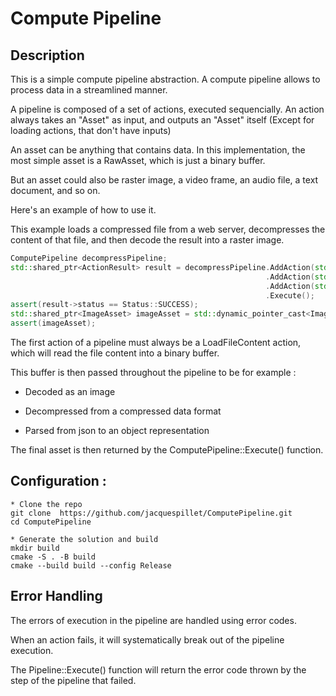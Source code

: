 # Compute Pipeline

## Description

This is a simple compute pipeline abstraction. A compute pipeline allows to process data in a streamlined manner.

A pipeline is composed of a set of actions, executed sequencially. An action always takes an "Asset" as input, and outputs an "Asset" itself (Except for loading actions, that don't have inputs)

An asset can be anything that contains data. In this implementation, the most simple asset is a RawAsset, which is just a binary buffer. 

But an asset could also be raster image, a video frame, an audio file, a text document, and so on.

Here's an example of how to use it. 

This example loads a compressed file from a web server, decompresses the content of that file, and then decode the result into a raster image.

```cpp
ComputePipeline decompressPipeline;
std::shared_ptr<ActionResult> result = decompressPipeline.AddAction(std::make_shared<LoadFileContent>("http://example.com/CopmressedData.zip"))
                                                         .AddAction(std::make_shared<Decompress>())
                                                         .AddAction(std::make_shared<DecodeImage>())
                                                         .Execute();
assert(result->status == Status::SUCCESS);
std::shared_ptr<ImageAsset> imageAsset = std::dynamic_pointer_cast<ImageAsset>(result->asset);
assert(imageAsset);
```

The first action of a pipeline must always be a LoadFileContent action, which will read the file content into a binary buffer. 

This buffer is then passed throughout the pipeline to be for example : 

* Decoded as an image

* Decompressed from a compressed data format

* Parsed from json to an object representation

The final asset is then returned by the ComputePipeline::Execute() function.


## Configuration : 
```
* Clone the repo
git clone  https://github.com/jacquespillet/ComputePipeline.git
cd ComputePipeline

* Generate the solution and build
mkdir build
cmake -S . -B build
cmake --build build --config Release
```

## Error Handling

The errors of execution in the pipeline are handled using error codes. 

When an action fails, it will systematically break out of the pipeline execution.

The Pipeline::Execute() function will return the error code thrown by the step of the pipeline that failed.
